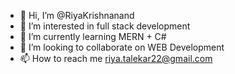 - 👋 Hi, I’m @RiyaKrishnanand
- 👀 I’m interested in full stack development
- 🌱 I’m currently learning MERN + C#
- 💞️ I’m looking to collaborate on WEB Development
- 📫 How to reach me riya.talekar22@gmail.com

<!---
RiyaKrishnanand/RiyaKrishnanand is a ✨ special ✨ repository because its `README.md` (this file) appears on your GitHub profile.
You can click the Preview link to take a look at your changes.
--->
